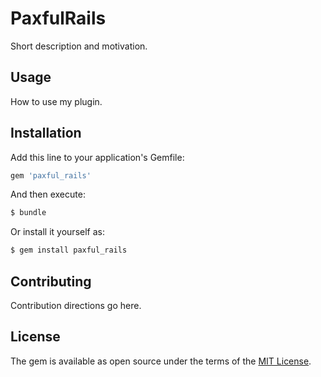 # PaxfulRails
Short description and motivation.

## Usage
How to use my plugin.

## Installation
Add this line to your application's Gemfile:

```ruby
gem 'paxful_rails'
```

And then execute:
```bash
$ bundle
```

Or install it yourself as:
```bash
$ gem install paxful_rails
```

## Contributing
Contribution directions go here.

## License
The gem is available as open source under the terms of the [MIT License](https://opensource.org/licenses/MIT).
